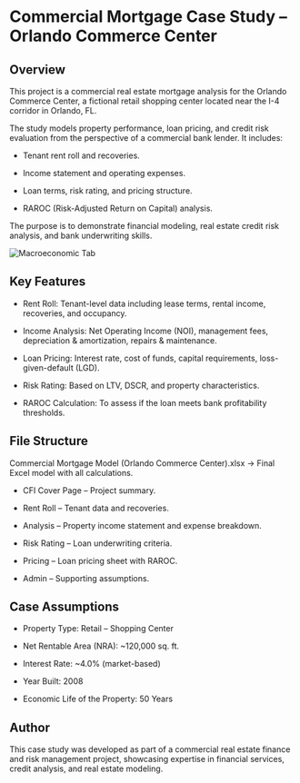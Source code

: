 # Commercial Mortgage Case Study – Orlando Commerce Center

## Overview

This project is a commercial real estate mortgage analysis for the Orlando Commerce Center, a fictional retail shopping center located near the I-4 corridor in Orlando, FL.

The study models property performance, loan pricing, and credit risk evaluation from the perspective of a commercial bank lender. It includes:

  - Tenant rent roll and recoveries.

  - Income statement and operating expenses.

  - Loan terms, risk rating, and pricing structure.

  - RAROC (Risk-Adjusted Return on Capital) analysis.

The purpose is to demonstrate financial modeling, real estate credit risk analysis, and bank underwriting skills.

![Macroeconomic Tab](image/macroeconomics.png "Financial Market Dashboard")

## Key Features

- Rent Roll: Tenant-level data including lease terms, rental income, recoveries, and occupancy.

- Income Analysis: Net Operating Income (NOI), management fees, depreciation & amortization, repairs & maintenance.

- Loan Pricing: Interest rate, cost of funds, capital requirements, loss-given-default (LGD).

- Risk Rating: Based on LTV, DSCR, and property characteristics.

- RAROC Calculation: To assess if the loan meets bank profitability thresholds.

## File Structure

Commercial Mortgage Model (Orlando Commerce Center).xlsx → Final Excel model with all calculations.

- CFI Cover Page – Project summary.

- Rent Roll – Tenant data and recoveries.

- Analysis – Property income statement and expense breakdown.

- Risk Rating – Loan underwriting criteria.

- Pricing – Loan pricing sheet with RAROC.

- Admin – Supporting assumptions.

## Case Assumptions

- Property Type: Retail – Shopping Center

- Net Rentable Area (NRA): ~120,000 sq. ft.

- Interest Rate: ~4.0% (market-based)

- Year Built: 2008

- Economic Life of the Property: 50 Years

## Author

This case study was developed as part of a commercial real estate finance and risk management project, showcasing expertise in financial services, credit analysis, and real estate modeling.
